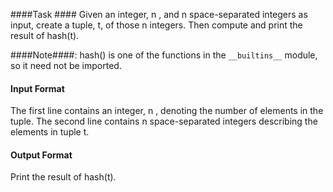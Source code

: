 ####Task ####
Given an integer, n , and n space-separated integers as input, create a tuple, t, of those n integers. Then compute and print the result of hash(t).

####Note####: hash() is one of the functions in the `__builtins__` module, so it need not be imported.

#### Input Format ####
The first line contains an integer, n , denoting the number of elements in the tuple.
The second line contains n space-separated integers describing the elements in tuple t.

#### Output Format ####
Print the result of hash(t).
